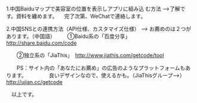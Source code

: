 1.中国Baiduマップで美容室の位置を表示しアプリに組み込 む方法
-->了解です。資料を纏めます。
　完了次第、WeChatで連絡します。

2.中国SNSとの連携方法（API仕様、カスタマイズ仕様）
--> お薦めのは２つがあります。（中国語）
　　①Baidu系の「百度分享」  http://share.baidu.com/code

　　②独立系の「JiaThis」　http://www.jiathis.com/getcode/tool

　　PS：サイト内の「あなたにお薦め」の広告のようなプラットフォームもあります。
　　　　良いデザインなので、使えるかも。（JiaThisグループ-->）http://ujian.cc/getcode

　以上です。